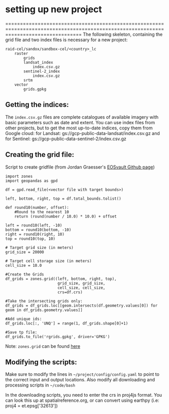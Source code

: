 # setting up new project
======================================================================================================================================
The following skeleton, containing the grid file and two index files is necessary for a new project:
```
raid-cel/sandox/sandbox-cel/<country>_lc
    raster
        grids
        landsat_index
            index.csv.gz
        sentinel-2_index
            index.csv.gz
        srtm
    vector
        grids.gpkg
```

## Getting the indices:
The `index.csv.gz` files are complete catalogues of available imagery with basic parameters such as date and extent. You can use index files from other projects, but to get the most up-to-date indices, copy them from Google cloud:
for Landsat: gs://gcp-public-data-landsat/index.csv.gz and for Sentinel: gs://gcp-public-data-sentinel-2/index.csv.gz

## Creating the grid file:
Script to create gridfile (from Jordan Graesser's [EOSvault Github page](https://github.com/jgrss/eosvault))
```
import zones
import geopandas as gpd

df = gpd.read_file(<vector file with target bounds>)

left, bottom, right, top = df.total_bounds.tolist()

def round10(number, offset):
    #Round to the nearest 10
    return (round(number / 10.0) * 10.0) + offset

left = round10(left, -10)
bottom = round10(bottom, -10)
right = round10(right, 10)
top = round10(top, 10)

# Target grid size (in meters)
grid_size = 20000

# Target cell storage size (in meters)
cell_size = 10.0

#Create the Grids
df_grids = zones.grid((left, bottom, right, top),
                       grid_size, grid_size,
                       cell_size, cell_size,
                       crs=df.crs)
                       
#Take the intersecting grids only:
df_grids = df_grids.loc[[geom.intersects(df.geometry.values[0]) for geom in df_grids.geometry.values]]

#Add unique ids:
df_grids.loc[:, 'UNQ'] = range(1, df_grids.shape[0]+1)

#Save tp file:
df_grids.to_file('rgrids.gpkg', driver='GPKG')
```
Note: `zones.grid` can be found [here](https://github.com/jgrss/zones/blob/master/zones/base.py)

## Modifying the scripts:
Make sure to modify the lines in `~/project/config/config.yaml` to point to the correct input and output locations.
Also modify all downloading and processing scripts in `~/code/bash`

In the downloading scripts, you need to enter the crs in proj4js format. You can look this up at spatialreference.org, or can convert using earthpy (i.e: proj4 = et.epsg['32613'])
